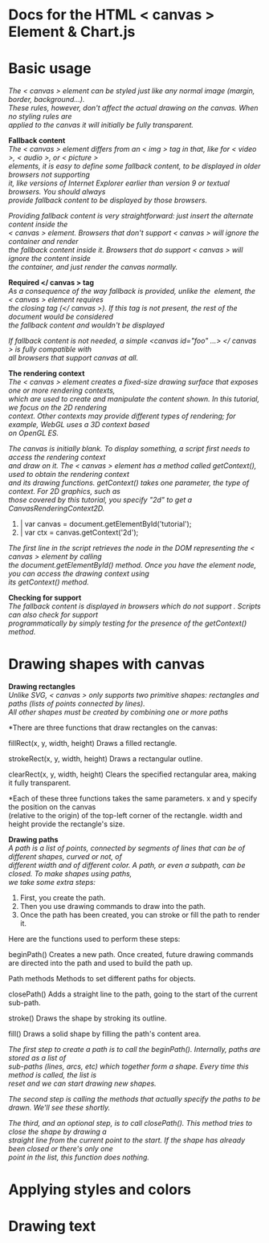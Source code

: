 # Docs for the HTML < canvas > Element & Chart.js

# Basic usage  
*The < canvas > element can be styled just like any normal image (margin, border, background…).  
These rules, however, don't affect the actual drawing on the canvas. When no styling rules are  
applied to the canvas it will initially be fully transparent.*  

<b>Fallback content</b>  
*The < canvas > element differs from an < img > tag in that, like for < video >, < audio >, or < picture >  
elements, it is easy to define some fallback content, to be displayed in older browsers not supporting  
it, like versions of Internet Explorer earlier than version 9 or textual browsers. You should always  
provide fallback content to be displayed by those browsers.*

*Providing fallback content is very straightforward: just insert the alternate content inside the  
< canvas > element. Browsers that don't support < canvas > will ignore the container and render  
the fallback content inside it. Browsers that do support < canvas > will ignore the content inside  
the container, and just render the canvas normally.*  

<b>Required </ canvas > tag</b>  
*As a consequence of the way fallback is provided, unlike the <img> element, the < canvas > element requires  
the closing tag (</ canvas >). If this tag is not present, the rest of the document would be considered  
the fallback content and wouldn't be displayed* 

*If fallback content is not needed, a simple <canvas id="foo" ...> </ canvas > is fully compatible with  
all browsers that support canvas at all.*  

<b>The rendering context</b>  
*The < canvas > element creates a fixed-size drawing surface that exposes one or more rendering contexts,  
which are used to create and manipulate the content shown. In this tutorial, we focus on the 2D rendering  
context. Other contexts may provide different types of rendering; for example, WebGL uses a 3D context based  
on OpenGL ES.*

*The canvas is initially blank. To display something, a script first needs to access the rendering context  
and draw on it. The < canvas > element has a method called getContext(), used to obtain the rendering context  
and its drawing functions. getContext() takes one parameter, the type of context. For 2D graphics, such as  
those covered by this tutorial, you specify "2d" to get a CanvasRenderingContext2D.*  

1. | var canvas = document.getElementById('tutorial');  
2. | var ctx = canvas.getContext('2d');  

*The first line in the script retrieves the node in the DOM representing the < canvas > element by calling  
the document.getElementById() method. Once you have the element node, you can access the drawing context using  
its getContext() method.*  

<b>Checking for support</b>  
*The fallback content is displayed in browsers which do not support <canvas>. Scripts can also check for support  
programmatically by simply testing for the presence of the getContext() method.*  

# Drawing shapes with canvas  

<b>Drawing rectangles</b>  
*Unlike SVG, < canvas > only supports two primitive shapes: rectangles and paths (lists of points connected by lines).  
All other shapes must be created by combining one or more paths*  

*There are three functions that draw rectangles on the canvas:  

fillRect(x, y, width, height)
Draws a filled rectangle.  

strokeRect(x, y, width, height)
Draws a rectangular outline.  

clearRect(x, y, width, height)
Clears the specified rectangular area, making it fully transparent.  

*Each of these three functions takes the same parameters. x and y specify the position on the canvas   
(relative to the origin) of the top-left corner of the rectangle. width and height provide the rectangle's size.

<b>Drawing paths</b>  
*A path is a list of points, connected by segments of lines that can be of different shapes, curved or not, of  
different width and of different color. A path, or even a subpath, can be closed. To make shapes using paths,  
we take some extra steps:*  

1. First, you create the path.  
2. Then you use drawing commands to draw into the path.  
3. Once the path has been created, you can stroke or fill the path to render it.  

Here are the functions used to perform these steps:

beginPath()
Creates a new path. Once created, future drawing commands are directed into the path and used to build the path up.  

Path methods
Methods to set different paths for objects.  

closePath()
Adds a straight line to the path, going to the start of the current sub-path.  

stroke()
Draws the shape by stroking its outline.  

fill()
Draws a solid shape by filling the path's content area.  

*The first step to create a path is to call the beginPath(). Internally, paths are stored as a list of  
sub-paths (lines, arcs, etc) which together form a shape. Every time this method is called, the list is  
reset and we can start drawing new shapes.*  

*The second step is calling the methods that actually specify the paths to be drawn. We'll see these shortly.*  

*The third, and an optional step, is to call closePath(). This method tries to close the shape by drawing a  
straight line from the current point to the start. If the shape has already been closed or there's only one  
point in the list, this function does nothing.*  


  
# Applying styles and colors  

# Drawing text
